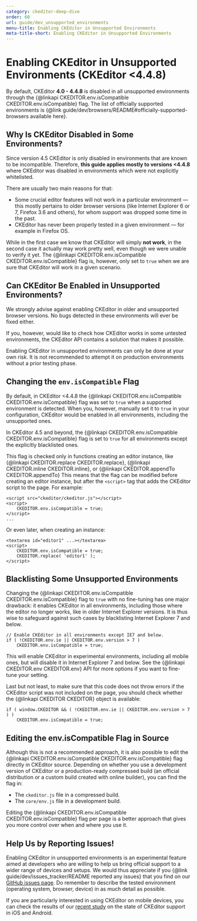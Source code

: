 ```yaml
---
category: ckeditor-deep-dive
order: 60
url: guide/dev_unsupported_environments
menu-title: Enabling CKEditor in Unsupported Environments
meta-title-short: Enabling CKEditor in Unsupported Environments
---
```

<!--
Copyright (c) 2003-2020, CKSource - Frederico Knabben. All rights reserved.
For licensing, see LICENSE.md.
-->

# Enabling CKEditor in Unsupported Environments (CKEditor &lt;4.4.8)

By default, CKEditor **4.0 - 4.4.8** is disabled in all unsupported environments through the {@linkapi CKEDITOR.env.isCompatible CKEDITOR.env.isCompatible} flag. The list of officially supported environments is {@link guide/dev/browsers/README#officially-supported-browsers available here}.

## Why Is CKEditor Disabled in Some Environments?

<info-box hint="">
	Since version 4.5 CKEditor is only disabled in environments that are known to be incompatible. Therefore, <strong>this guide applies mostly to versions &lt;4.4.8</strong> where CKEditor was disabled in environments which were not explicitly whitelisted.
</info-box>

There are usually two main reasons for that:

* Some crucial editor features will not work in a particular environment &mdash; this mostly pertains to older browser versions (like Internet Explorer 6 or 7, Firefox 3.6 and others), for whom support was dropped some time in the past.
* CKEditor has never been properly tested in a given environment &mdash; for example in Firefox OS.

While in the first case we know that CKEditor will simply **not work**, in the second case it actually may work pretty well, even though we were unable to verify it yet. The {@linkapi CKEDITOR.env.isCompatible CKEDITOR.env.isCompatible} flag is, however, only set to `true` when we are sure that CKEditor will work in a given scenario.

## Can CKEditor Be Enabled in Unsupported Environments?

We strongly advise against enabling CKEditor in older and unsupported browser versions. No bugs detected in these environments will ever be fixed either.

If you, however, would like to check how CKEditor works in some untested environments, the CKEditor API contains a solution that makes it possible.

<info-box hint="">
	Enabling CKEditor in unsupported environments can only be done at your own risk. It is not recommended to attempt it on production environments without a prior testing phase.
</info-box>

## Changing the `env.isCompatible` Flag

By default, in CKEditor &lt;4.4.8 the {@linkapi CKEDITOR.env.isCompatible CKEDITOR.env.isCompatible} flag was set to `true` when a supported environment is detected. When you, however, manually set it to `true` in your configuration, CKEditor would be enabled in all environments, including the unsupported ones.

In CKEditor 4.5 and beyond, the {@linkapi CKEDITOR.env.isCompatible CKEDITOR.env.isCompatible} flag is set to `true` for all environments except the explicitly blacklisted ones.

This flag is checked only in functions creating an editor instance, like {@linkapi CKEDITOR.replace CKEDITOR.replace}, {@linkapi CKEDITOR.inline CKEDITOR.inline}, or {@linkapi CKEDITOR.appendTo CKEDITOR.appendTo} This means that the flag can be modified before creating an editor instance, but after the `<script>` tag that adds the CKEditor script to the page. For example:

	<script src="ckeditor/ckeditor.js"></script>
	<script>
		CKEDITOR.env.isCompatible = true;
	</script>
	...

Or even later, when creating an instance:

	<textarea id="editor1" ...></textarea>
	<script>
		CKEDITOR.env.isCompatible = true;
		CKEDITOR.replace( 'editor1' );
	</script>

## Blacklisting Some Unsupported Environments

Changing the {@linkapi CKEDITOR.env.isCompatible CKEDITOR.env.isCompatible} flag to `true` with no fine-tuning has one major drawback: it enables CKEditor in all environments, including those where the editor no longer works, like in older Internet Explorer versions. It is thus wise to safeguard against such cases by blacklisting Internet Explorer 7 and below.

	// Enable CKEditor in all environments except IE7 and below.
	if ( !CKEDITOR.env.ie || CKEDITOR.env.version > 7 )
		CKEDITOR.env.isCompatible = true;

This will enable CKEditor in experimental environments, including all mobile ones, but will disable it in Internet Explorer 7 and below. See the {@linkapi CKEDITOR.env CKEDITOR.env} API for more options if you want to fine-tune your setting.

Last but not least, to make sure that this code does not throw errors if the CKEditor script was not included on the page, you should check whether the {@linkapi CKEDITOR CKEDITOR} object is available:

	if ( window.CKEDITOR && ( !CKEDITOR.env.ie || CKEDITOR.env.version > 7 ) )
		CKEDITOR.env.isCompatible = true;

## Editing the env.isCompatible Flag in Source

Although this is not a recommended approach, it is also possible to edit the {@linkapi CKEDITOR.env.isCompatible CKEDITOR.env.isCompatible} flag directly in CKEditor source. Depending on whether you use a development version of CKEditor or a production-ready compressed build (an official distribution or a custom build created with online builder), you can find the flag in:

* The `ckeditor.js` file in a compressed build.
* The `core/env.js` file in a development build.

<info-box hint="">
	Editing the {@linkapi CKEDITOR.env.isCompatible CKEDITOR.env.isCompatible} flag per page is a better approach that gives you more control over when and where you use it.
</info-box>

## Help Us by Reporting Issues!

Enabling CKEditor in unsupported environments is an experimental feature aimed at developers who are willing to help us bring official support to a wider range of devices and setups. We would thus appreciate if you {@link guide/dev/issues_tracker/README reported any issues} that you find on our [GitHub issues page](https://github.com/ckeditor/ckeditor4/issues). Do remember to describe the tested environment (operating system, browser, device) in as much detail as possible.

If you are particularly interested in using CKEditor on mobile devices, you can check the results of our [recent study](http://dev.ckeditor.com/ticket/11712#comment:5) on the state of CKEditor support in iOS and Android.
